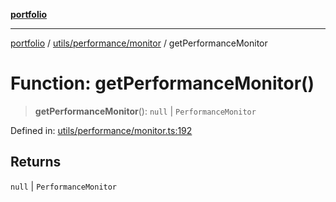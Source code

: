 [**portfolio**](../../../../README.md)

***

[portfolio](../../../../modules.md) / [utils/performance/monitor](../README.md) / getPerformanceMonitor

# Function: getPerformanceMonitor()

> **getPerformanceMonitor**(): `null` \| `PerformanceMonitor`

Defined in: [utils/performance/monitor.ts:192](https://github.com/tnorlund/Portfolio/blob/187460003383ab25549f0023f303010e8b254201/portfolio/utils/performance/monitor.ts#L192)

## Returns

`null` \| `PerformanceMonitor`
